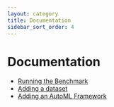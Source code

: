 ```yaml
---
layout: category
title: Documentation
sidebar_sort_order: 4
---
```

# Documentation
 - [Running the Benchmark](README.md#running-benchmarks)
 - [Adding a dataset](extending.md#adding-a-dataset)
 - [Adding an AutoML Framework](extending.md#add-an-automl-framework)